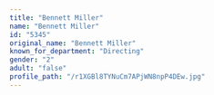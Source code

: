 ```yaml
---
title: "Bennett Miller"
name: "Bennett Miller"
id: "5345"
original_name: "Bennett Miller"
known_for_department: "Directing"
gender: "2"
adult: "false"
profile_path: "/r1XGBl8TYNuCm7APjWN8npP4DEw.jpg"
---
```

